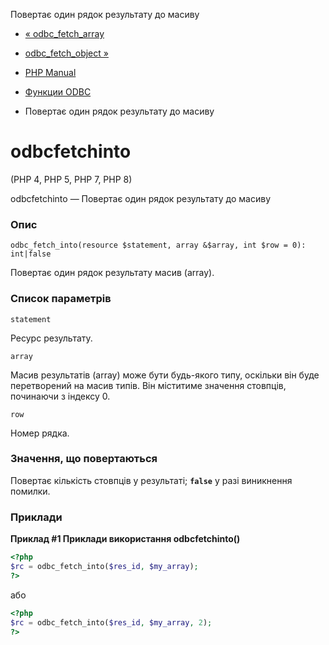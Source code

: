 Повертає один рядок результату до масиву

-   [« odbc\_fetch\_array](function.odbc-fetch-array.html)
    
-   [odbc\_fetch\_object »](function.odbc-fetch-object.html)
    
-   [PHP Manual](index.html)
    
-   [Функции ODBC](ref.uodbc.html)
    
-   Повертає один рядок результату до масиву
    

# odbcfetchinto

(PHP 4, PHP 5, PHP 7, PHP 8)

odbcfetchinto — Повертає один рядок результату до масиву

### Опис

```methodsynopsis
odbc_fetch_into(resource $statement, array &$array, int $row = 0): int|false
```

Повертає один рядок результату масив (array).

### Список параметрів

`statement`

Ресурс результату.

`array`

Масив результатів (array) може бути будь-якого типу, оскільки він буде перетворений на масив типів. Він міститиме значення стовпців, починаючи з індексу 0.

`row`

Номер рядка.

### Значення, що повертаються

Повертає кількість стовпців у результаті; **`false`** у разі виникнення помилки.

### Приклади

**Приклад #1 Приклади використання **odbcfetchinto()****

```php
<?php
$rc = odbc_fetch_into($res_id, $my_array);
?>
```

або

```php
<?php
$rc = odbc_fetch_into($res_id, $my_array, 2);
?>
```
